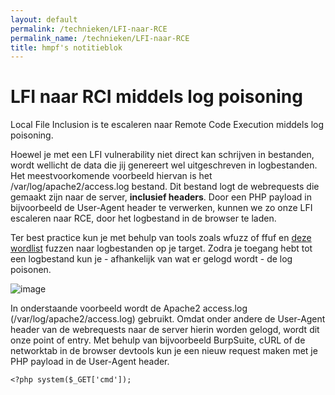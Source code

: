 ```yaml
---
layout: default
permalink: /technieken/LFI-naar-RCE
permalink_name: /technieken/LFI-naar-RCE
title: hmpf's notitieblok
---
```



# LFI naar RCI middels log poisoning
Local File Inclusion is te escaleren naar Remote Code Execution middels log poisoning. 

Hoewel je met een LFI vulnerability niet direct kan schrijven in bestanden, wordt wellicht de data die jij genereert wel uitgeschreven in logbestanden. Het meestvoorkomende voorbeeld hiervan is het /var/log/apache2/access.log bestand. Dit bestand logt de webrequests die gemaakt zijn naar de server, **inclusief headers**. Door een PHP payload in bijvoorbeeld de User-Agent header te verwerken, kunnen we zo onze LFI escaleren naar RCE, door het logbestand in de browser te laden.

Ter best practice kun je met behulp van tools zoals wfuzz of ffuf en [deze wordlist](https://raw.githubusercontent.com/drtychai/wordlists/master/intruder/lfi.txt) fuzzen naar logbestanden op je target. Zodra je toegang hebt tot een logbestand kun je - afhankelijk van wat er gelogd wordt - de log poisonen. 

![image]()

In onderstaande voorbeeld wordt de Apache2 access.log (/var/log/apache2/access.log) gebruikt. Omdat onder andere de User-Agent header van de webrequests naar de server hierin worden gelogd, wordt dit onze point of entry. Met behulp van bijvoorbeeld BurpSuite, cURL of de networktab in de browser devtools kun je een nieuw request maken met je PHP payload in de User-Agent header. 

```<?php system($_GET['cmd']);```



